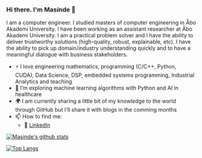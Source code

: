 ### Hi there. I'm Masinde 👋

I am a computer engineer. I studied masters of computer engineering in Åbo Akademi University. I have been working as an
assistant researcher at Åbo Akademi University. I am a practical problem solver and I have the ability to deliver trustworthy solutions (high-quality, robust, explainable, etc). I have the ability to pick up domain/industry understanding quickly and to have a meaningful dialogue with business stakeholders.

- :zap: I love engineering mathematics, programming (C/C++, Python, CUDA), Data Science, DSP, embedded systems programming, Industrial Analytics and teaching
- 🌱 I’m exploring machine learning algorithms with Python and AI in healthcare 
- :earth_africa: I am currently sharing a little bit of my knowledge to the world through GitHub but I'll share it with blogs in the comming months
- 📫 How to find me: 
  - :office: [LinkedIn](https://www.linkedin.com/in/mmasinde)






[![Masinde's github stats](https://github-readme-stats.vercel.app/api?username=masinde70&count_private=true&show_icons=true&theme=tokyonight&hide_rank=false)](https://github.com/anuraghazra/github-readme-stats)



 [![Top Langs](https://github-readme-stats.vercel.app/api/top-langs/?username=masinde70)](https://github.com/masinde70/github-readme-stats)






